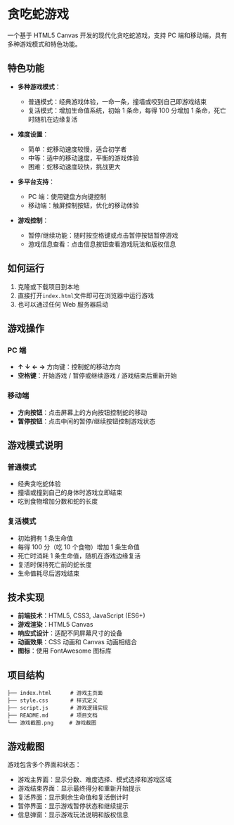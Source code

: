 # 贪吃蛇游戏

一个基于 HTML5 Canvas 开发的现代化贪吃蛇游戏，支持 PC 端和移动端，具有多种游戏模式和特色功能。

## 特色功能

-   **多种游戏模式**：
    -   普通模式：经典游戏体验，一命一条，撞墙或咬到自己即游戏结束
    -   复活模式：增加生命值系统，初始 1 条命，每得 100 分增加 1 条命，死亡时随机在边缘复活
-   **难度设置**：

    -   简单：蛇移动速度较慢，适合初学者
    -   中等：适中的移动速度，平衡的游戏体验
    -   困难：蛇移动速度较快，挑战更大

-   **多平台支持**：

    -   PC 端：使用键盘方向键控制
    -   移动端：触屏控制按钮，优化的移动体验

-   **游戏控制**：
    -   暂停/继续功能：随时按空格键或点击暂停按钮暂停游戏
    -   游戏信息查看：点击信息按钮查看游戏玩法和版权信息

## 如何运行

1. 克隆或下载项目到本地
2. 直接打开`index.html`文件即可在浏览器中运行游戏
3. 也可以通过任何 Web 服务器启动

## 游戏操作

### PC 端

-   **↑ ↓ ← →** 方向键：控制蛇的移动方向
-   **空格键**：开始游戏 / 暂停或继续游戏 / 游戏结束后重新开始

### 移动端

-   **方向按钮**：点击屏幕上的方向按钮控制蛇的移动
-   **暂停按钮**：点击中间的暂停/继续按钮控制游戏状态

## 游戏模式说明

### 普通模式

-   经典贪吃蛇体验
-   撞墙或撞到自己的身体时游戏立即结束
-   吃到食物增加分数和蛇的长度

### 复活模式

-   初始拥有 1 条生命值
-   每得 100 分（吃 10 个食物）增加 1 条生命值
-   死亡时消耗 1 条生命值，随机在游戏边缘复活
-   复活时保持死亡前的蛇长度
-   生命值耗尽后游戏结束

## 技术实现

-   **前端技术**：HTML5, CSS3, JavaScript (ES6+)
-   **游戏渲染**：HTML5 Canvas
-   **响应式设计**：适配不同屏幕尺寸的设备
-   **动画效果**：CSS 动画和 Canvas 动画相结合
-   **图标**：使用 FontAwesome 图标库

## 项目结构

```
├── index.html      # 游戏主页面
├── style.css       # 样式定义
├── script.js       # 游戏逻辑实现
├── README.md       # 项目文档
└── 游戏截图.png     # 游戏截图
```

## 游戏截图

游戏包含多个界面和状态：

-   游戏主界面：显示分数、难度选择、模式选择和游戏区域
-   游戏结束界面：显示最终得分和重新开始提示
-   复活界面：显示剩余生命值和复活倒计时
-   暂停界面：显示游戏暂停状态和继续提示
-   信息弹窗：显示游戏玩法说明和版权信息